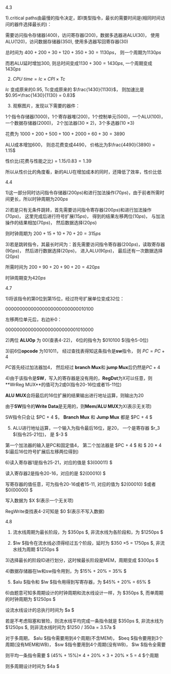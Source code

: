 4.3

1).critical paths由最慢的指令决定，即$I$类型指令，最长的需要时间是(相同时间访问的器件选择最长的)：

需要访问指令存储器(400)，访问寄存器(200)，数据多选器进ALU(30)， 使用ALU(120)，访问数据存储器(350), 使用多选器写回寄存器(30)

总时间为 $400 + 200 + 30 + 120 + 350 + 30 = 1130 ps$， 则一个周期为$1130ps$

而若ALU延时增加$300$, 则总时间变成$1130 + 300 = 1430ps$, 一个周期变成$1430ps$

2) $CPU  \ time = Ic × CPI × Tc$

$Ic$ 变成原来的$0.95$,  Tc变成原来的 $\frac{1430}{1130}$， 则加速比是 $0.95×\frac{1430}{1130} = 0.83$

3) 观察图片，发现以下需要的器件：

1个指令存储器(1000)，1个寄存器堆(200)，1个控制单元(500)，一个ALU(100)，一个数据存储器(2000)， 2个加法器(30 × 2)，3个多选器(10 ×3)

花费为 $1000 + 200 + 500 + 100 + 2000 + 60 + 30 = 3890$

ALU成本增加$600$， 则总花费变成$4490$， 价格比为$\frac{4490}{3890} = 1.15$

性价比(花费与性能之比) = $1.15 / 0.83 = 1.39$

所以从性价比的角度看，新的ALU在增加成本的同时，还降低了效率，性价比低 



4.4

1)这一部分同时访问指令存储器($200ps$)和进行加法操作($70ps$)，由于前者所需时间更长，所以时钟周期为$200ps$

2)若是只有无条件跳转，首先需要访问指令寄存器($200ps$)和进行加法操作($70ps$)， 这里完成后进行符号扩展($15ps$)， 得到的结果左移两位($10ps$)， 与加法操作的结果相加($70ps$)， 然后数据选择($20ps$)

则时钟周期为 $200 + 15 + 10 + 70 + 20 = 315ps$

3)若是跳转指令，其最长时间为：首先需要访问指令寄存器($200ps$)，读取寄存器($90ps$)， 然后进行数据选择($20ps$)， 进入ALU($90ps$)， 最后还有一次数据选择($20ps$)

所需时间为 $200 + 90 + 20 + 90 + 20 = 420ps$

时钟周期变为$420ps$



4.7

1)将该指令的第0位到第15位，经过符号扩展单位变成32位：

$00000000000000000000000000010100$

左移两位单元后，右边补0：

$00000000000000000000000001010000$



2)两位 **ALUOp​** 为 $00$(查表4-22)， 6位的指令为  $010100 $(指令5-0位)



3)前6位**opcode​** 为$101011$， 经过查找表得知这条指令是​**sw**指令， 则 $PC = PC + 4$

$PC$首先经过加法器加4， 然后经过 **branch Mux**​和 **jump Mux**后仍然是$PC + 4$



4)由于该指令是**SW**，写入的寄存器是没有用的，**RegDst**为X可以任意，则**WrReg  MUX​**的值可为$2$或$0$(指令20-16位或者15-11位)

**ALU  MUX**​会将最后的16位扩展的结果输出进行地址运算，则输出为$20$

由于**SW**指令的**Write Data**是无用的，则**Mem/ALU MUX**为X(表示无关项)

SW指令只会让 $PC + 4 $， **Branch Mux** 和 **Jump Mux** 都是  $PC + 4 $



5) ALU进行地址运算，一个输入为指令最后16位，是20， 一个是寄存器 $r_3 $(指令25-21位)， 是  $-3 $

  第一个加法器的输入是PC和固定值4， 第二个加法器是 $PC + 4 $ 和 $ 20 * 4 $(最后16位符号扩展后左移两位得到)



6)读入寄存器1是指令25-21，对应的值是 $3(00011) $

   读入寄存器2是指令20-16，对应的是 $2(00010) $

   写寄存器的值任意，可为指令20-16或者15-11, 对应的值为 $2(00010) $或者 $0(00000) $

   写入数据为 $X $(表示一个无关项)

   RegWrite查找表4-2可知是 $0 $(表示不写入数据)





4.8

1) 流水线周期为最长阶段，为 $350ps $, 非流水线为各阶段和，为 $1250ps $

2) $lw $指令在流水线必须得经过五个阶段，延时为  $350 ×5 = 1750ps $, 非流水线为周期 $1250ps $

3)选择最长的阶段ID进行划分，这时候最长阶段是MEM，周期变成 $300ps $

4)数据存储器在lw和sw指令用到，为 $15\% + 20\% = 35\% $

5) $alu $指令和 $lw $指令用得到写寄存器，为 $45\% + 20\% = 65\% $

6)由题意可知多周期设计的时钟周期和流水线设计一样，为 $350ps $, 而单周期的时钟周期为 $1250ps $

设流水线设计的总执行时间为 $a  $

若是不考虑阻塞和冒险，则流水线平均完成一条指令就是 $350ps $, 非流水线为 $1250ps $, 则非流水线时间为  $1250 / 350a = 3.57a $

对于多周期， $alu $指令需要用到4个周期(不含MEM)， $beq $指令要用到3个周期(没有MEM和WB)，  $sw $指令要用到4个周期(没有WB)， $lw $指令全需要

则平均一条指令需要 $ (45\% + 15\%)× 4 + 20\% × 3 + 20\% × 5 = 4 $个周期

则多周期设计时间为 $4a $